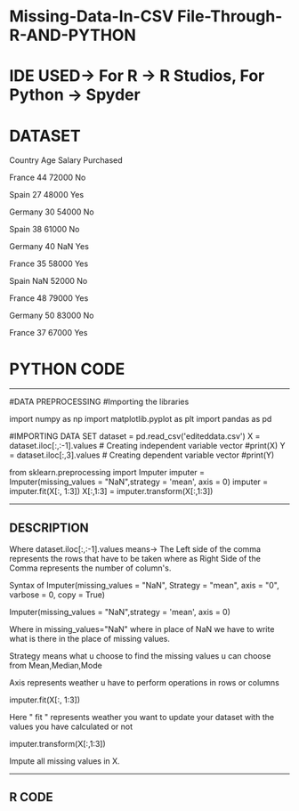 # Missing-Data-In-CSV File-Through-R-AND-PYTHON

# IDE USED-> For R -> R Studios, For Python -> Spyder

# DATASET 

Country	Age	Salary	Purchased

France	44	72000	    No

Spain	  27	48000	    Yes

Germany	30	54000	    No

Spain	  38	61000	    No

Germany	40		NaN     Yes

France	35	58000	    Yes

Spain		NaN 52000     No

France	48	79000	    Yes

Germany	50	83000	    No

France	37	67000	    Yes

# PYTHON CODE
-------------------------------------------------------------------
#DATA PREPROCESSING
#Importing the libraries 

import numpy as np
import matplotlib.pyplot as plt
import pandas as pd

#IMPORTING DATA SET
dataset = pd.read_csv('editeddata.csv')
X = dataset.iloc[:,:-1].values # Creating independent variable vector
#print(X)
Y = dataset.iloc[:,3].values # Creating dependent variable vector
#print(Y)

from sklearn.preprocessing import Imputer
imputer = Imputer(missing_values = "NaN",strategy = 'mean', axis = 0)
imputer = imputer.fit(X[:, 1:3])
X[:,1:3] = imputer.transform(X[:,1:3])

--------------------------------------------------------------------------------
DESCRIPTION
--------------------------------------------------------------------------------
Where dataset.iloc[:,:-1].values means-> The Left side of the comma represents the rows that have to be taken where as Right Side of the Comma represents the number of column's.

Syntax of Imputer(missing_values = "NaN", Strategy = "mean", axis = "0", varbose = 0, copy = True)

Imputer(missing_values = "NaN",strategy = 'mean', axis = 0)

Where in missing_values="NaN" where in place of NaN we have to write what is there in the place of missing values.

Strategy means what u choose to find the missing values u can choose from Mean,Median,Mode

Axis represents weather u have to perform operations in rows or columns

imputer.fit(X[:, 1:3])

Here " fit " represents weather you want to update your dataset with the values you have calculated or not

imputer.transform(X[:,1:3])

Impute all missing values in X.

----------------------------------------------------------------------------------
R CODE
--------------------------------------------------------------------------------

